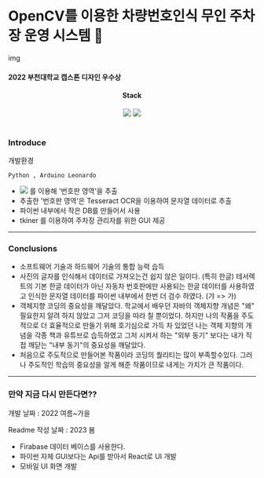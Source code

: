 # OpenCV를 이용한 차량번호인식 무인 주차장 운영 시스템 🚗

img

#### 2022 부천대학교 캡스톤 디자인 우수상

<div align="center">
<h4>Stack</h4>
  <div align="center">
  	<img src="https://img.shields.io/badge/Python-3776AB?style=flat&logo=Python&logoColor=white" />
  <img src="https://img.shields.io/badge/C++-00599C?style=flat&logo=cplusplus&logoColor=white" />
</div>
</div>
<br>

### Introduce

개발환경

    Python , Arduino Leonardo

- <img src="https://img.shields.io/badge/OpenCV-5C3EE8?style=flat&logo=OpenCV&logoColor=white" /> 를 이용해 '번호판 영역'을 추출
- 추출한 '번호판 영역'은 Tesseract OCR을 이용하여 문자열 데이터로 추출
- 파이썬 내부에서 작은 DB를 만들어서 사용
- tkiner 를 이용하여 주차장 관리자를 위한 GUI 제공

<hr>

### Conclusions

- 소프트웨어 기술과 하드웨어 기술의 통합 능력 습득
- 사진의 글자를 인식해서 데이터로 가져오는건 쉽지 않은 일이다. (특히 한글) 테서렉트의 기본 한글 데이터가 아닌 자동차 번호판에만 사용되는 한글 데이터를 사용하였고 인식한 문자열 데이터를 파이썬 내부에서 한번 더 검수 하였다. (갸 => 가)
- 객체지향 코딩의 중요성을 깨달았다. 학교에서 배우던 자바의 객체지향 개념은 "왜" 필요한지 알려 하지 않았고 그저 코딩을 따라 칠 뿐이었다. 하지만 나의 작품을 주도적으로 더 효율적으로 만들기 위해 호기심으로 가득 차 있었던 나는 객체 지향의 개념을 각종 책과 유튜브로 습득하였고 그저 시켜서 하는 "외부 동기" 보다는 내가 직접 깨닫는 "내부 동기"의 중요성을 깨달았다.
- 처음으로 주도적으로 만들어본 작품이라 코딩의 퀄리티는 많이 부족할수있다. 그러나 주도적인 학습의 중요성을 알게 해준 작품이므로 내게는 가치가 큰 작품이다.

<hr>

### 만약 지금 다시 만든다면??

개발 날짜 : 2022 여름~가을

Readme 작성 날짜 : 2023 봄

- Firabase 데이터 베이스를 사용한다.
- 파이썬 자체 GUI보다는 Api를 받아서 React로 UI 개발
- 모바일 UI 화면 개발
